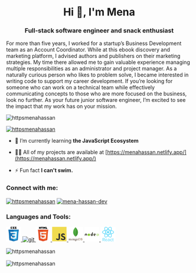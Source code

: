 <h1 align="center">Hi 👋, I'm Mena</h1>
<h3 align="center">Full-stack software engineer and snack enthusiast</h3>

<p align="left">For more than five years, I worked for a startup’s Business Development team as an Account Coordinator. While at this ebook discovery and marketing platform, I advised authors and publishers on their marketing strategies. My time there allowed me to gain valuable experience managing multiple responsibilities as an administrator and project manager. As a naturally curious person who likes to problem solve, I became interested in writing code to support my career development. If you’re looking for someone who can work on a technical team while effectively communicating concepts to those who are more focused on the business, look no further. As your future junior software engineer, I’m excited to see the impact that my work has on your mission.</p>

<p align="left"> <img src="https://komarev.com/ghpvc/?username=httpsmenahassan&label=Profile%20views&color=0e75b6&style=flat" alt="httpsmenahassan" /> </p>

<p align="left"> <a href="https://github.com/ryo-ma/github-profile-trophy"><img src="https://github-profile-trophy.vercel.app/?username=httpsmenahassan" alt="httpsmenahassan" /></a> </p>

- 🌱 I’m currently learning **the JavaScript Ecosystem**

- 👨‍💻 All of my projects are available at [https://menahassan.netlify.app/](https://menahassan.netlify.app/)

- ⚡ Fun fact **I can't swim.**

<h3 align="left">Connect with me:</h3>
<p align="left">
<a href="https://twitter.com/httpsmenahassan" target="blank"><img align="center" src="https://raw.githubusercontent.com/rahuldkjain/github-profile-readme-generator/master/src/images/icons/Social/twitter.svg" alt="httpsmenahassan" height="30" width="40" /></a>
<a href="https://linkedin.com/in/mena-hassan-dev" target="blank"><img align="center" src="https://raw.githubusercontent.com/rahuldkjain/github-profile-readme-generator/master/src/images/icons/Social/linked-in-alt.svg" alt="mena-hassan-dev" height="30" width="40" /></a>
</p>

<h3 align="left">Languages and Tools:</h3>
<p align="left"> <a href="https://www.w3schools.com/css/" target="_blank" rel="noreferrer"> <img src="https://raw.githubusercontent.com/devicons/devicon/master/icons/css3/css3-original-wordmark.svg" alt="css3" width="40" height="40"/> </a> <a href="https://git-scm.com/" target="_blank" rel="noreferrer"> <img src="https://www.vectorlogo.zone/logos/git-scm/git-scm-icon.svg" alt="git" width="40" height="40"/> </a> <a href="https://www.w3.org/html/" target="_blank" rel="noreferrer"> <img src="https://raw.githubusercontent.com/devicons/devicon/master/icons/html5/html5-original-wordmark.svg" alt="html5" width="40" height="40"/> </a> <a href="https://developer.mozilla.org/en-US/docs/Web/JavaScript" target="_blank" rel="noreferrer"> <img src="https://raw.githubusercontent.com/devicons/devicon/master/icons/javascript/javascript-original.svg" alt="javascript" width="40" height="40"/> </a> <a href="https://www.mongodb.com/" target="_blank" rel="noreferrer"> <img src="https://raw.githubusercontent.com/devicons/devicon/master/icons/mongodb/mongodb-original-wordmark.svg" alt="mongodb" width="40" height="40"/> </a> <a href="https://nodejs.org" target="_blank" rel="noreferrer"> <img src="https://raw.githubusercontent.com/devicons/devicon/master/icons/nodejs/nodejs-original-wordmark.svg" alt="nodejs" width="40" height="40"/> </a> <a href="https://reactjs.org/" target="_blank" rel="noreferrer"> <img src="https://raw.githubusercontent.com/devicons/devicon/master/icons/react/react-original-wordmark.svg" alt="react" width="40" height="40"/> </a> </p>

<p><img align="center" src="https://github-readme-stats.vercel.app/api/top-langs?username=httpsmenahassan&show_icons=true&locale=en&layout=compact" alt="httpsmenahassan" /></p>

<p><img align="center" src="https://github-readme-streak-stats.herokuapp.com/?user=httpsmenahassan&" alt="httpsmenahassan" /></p>
